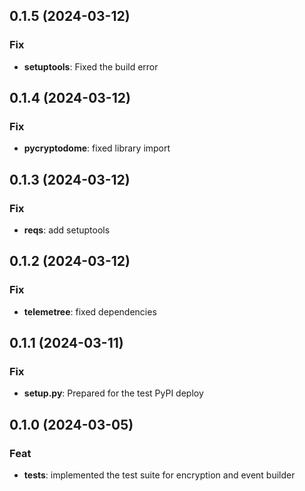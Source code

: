 ## 0.1.5 (2024-03-12)

### Fix

- **setuptools**: Fixed the build error

## 0.1.4 (2024-03-12)

### Fix

- **pycryptodome**: fixed library import

## 0.1.3 (2024-03-12)

### Fix

- **reqs**: add setuptools

## 0.1.2 (2024-03-12)

### Fix

- **telemetree**: fixed dependencies

## 0.1.1 (2024-03-11)

### Fix

- **setup.py**: Prepared for the test PyPI deploy

## 0.1.0 (2024-03-05)

### Feat

- **tests**: implemented the test suite for encryption and event builder
